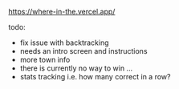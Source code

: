 
https://where-in-the.vercel.app/

todo:
* fix issue with backtracking
* needs an intro screen and instructions
* more town info
* there is currently no way to win ...
* stats tracking i.e. how many correct in a row?
